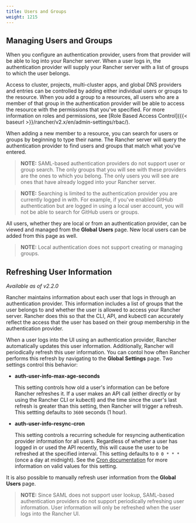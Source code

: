 ```yaml
---
title: Users and Groups
weight: 1215
---
```



## Managing Users and Groups

When you configure an authentication provider, users from that provider will be able to log into your Rancher server. When a user logs in, the authentication provider will supply your Rancher server with a list of groups to which the user belongs.

Access to cluster, projects, multi-cluster apps, and global DNS providers and entries can be controlled by adding either individual users or groups to the resource. When you add a group to a resources, all users who are a member of that group in the authentication provider will be able to access the resource with the permissions that you've specified. For more information on roles and permissions, see  [Role Based Access Control]({{< baseurl >}}/rancher/v2.x/en/admin-settings/rbac/).

When adding a new member to a resource, you can search for users or groups by beginning to type their name. The Rancher server will query the authentication provider to find users and groups that match what you've entered.

> **NOTE:** SAML-based authentication providers do not support user or group search. The only groups that you will see with these providers are the ones to which you belong. The only users you will see are ones that have already logged into your Rancher server.

> **NOTE:** Searching is limited to the authentication provider you are currently logged in with. For example, if you've enabled GitHub authentication but are logged in using a local user account, you will not be able to search for GitHub users or groups.

All users, whether they are local or from an authentication provider, can be viewed and managed from the **Global** **Users** page. New local users can be added from this page as well.


> **NOTE:** Local authentication does not support creating or managing groups.

## Refreshing User Information

_Available as of v2.2.0_

Rancher maintains information about each user that logs in through an authentication provider. This information includes a list of groups that the user belongs to and whether the user is allowed to access your Rancher server. Rancher does this so that the CLI, API, and kubectl can accurately reflect the access that the user has based on their group membership in the authentication provider.

When a user logs into the UI using an authentication provider, Rancher automatically updates this user information. Additionally, Rancher will periodically refresh this user information. You can contol how often Rancher performs this refresh by navigating to the **Global** **Settings** page. Two settings control this behavior:

- **auth-user-info-max-age-seconds**

    This setting controls how old a user's information can be before Rancher refreshes it. If a user makes an API call (either directly or by using the Rancher CLI or kubectl) and the time since the user's last refresh is greater than this setting, then Rancher will trigger a refresh. This settting defaults to `3600` seconds (1 hour).

- **auth-user-info-resync-cron**

    This setting controls a recurring schedule for resyncing authentication provider information for all users. Regardless of whether a user has logged in or used the API recently, this will cause the user to be refreshed at the specified interval. This setting defaults to `0 0 * * *` (once a day at midnight). See the [Cron documentation](https://en.wikipedia.org/wiki/Cron) for more information on valid values for this setting.

It is also possible to manually refresh user information from the **Global** **Users** page.

> **NOTE:** Since SAML does not support user lookup, SAML-based authentication providers do not support periodically refreshing user information. User information will only be refreshed when the user logs into the Rancher UI.
